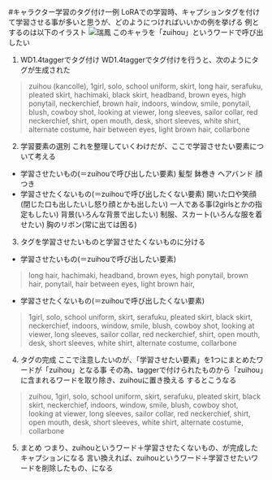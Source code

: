 #キャラクター学習のタグ付け一例
LoRAでの学習時、キャプションタグを付けて学習させる事が多いと思うが、どのようにつければいいかの例を挙げる
例とするのは以下のイラスト
![瑞鳳](https://imgur.com/OYZKWmn.png)
このキャラを「zuihou」というワードで呼び出したい
1. WD1.4taggerでタグ付け
WD1.4taggerでタグ付けを行うと、次のようにタグが生成された
>zuihou (kancolle), 1girl, solo, school uniform, skirt, long hair, serafuku, pleated skirt, hachimaki, black skirt, headband, brown eyes, high ponytail, neckerchief, brown hair, indoors, window, smile, ponytail, blush, cowboy shot, looking at viewer, long sleeves, sailor collar, red neckerchief, shirt, open mouth, desk, short sleeves, white shirt, alternate costume, hair between eyes, light brown hair, collarbone
2. 学習要素の選別
これを整理していくわけだが、ここで学習させたい要素について考える
- 学習させたいもの(＝zuihouで呼び出したい要素)
髪型
鉢巻き
ヘアバンド
顔つき
- 学習させたくないもの(＝zuihouで呼び出したくない要素)
開いた口や笑顔(閉じた口も出したいし怒り顔とかも出したい)
一人である事(2girlsとかの指定もしたい)
背景(いろんな背景で出したい)
制服、スカート(いろんな服を着せたい)
胸のリボン(常に出ては困る)
3. タグを学習させたいものと学習させたくないものに分ける
- 学習させたいもの(＝zuihouで呼び出したい要素)
>long hair, hachimaki, headband, brown eyes, high ponytail, brown hair, ponytail, hair between eyes, light brown hair,
- 学習させたくないもの(＝zuihouで呼び出したくない要素)
>1girl, solo, school uniform, skirt,  serafuku, pleated skirt,  black skirt,  neckerchief, indoors, window, smile, blush, cowboy shot, looking at viewer, long sleeves, sailor collar, red neckerchief, shirt, open mouth, desk, short sleeves, white shirt, alternate costume,  collarbone
4. タグの完成
ここで注意したいのが、「学習させたい要素」を1つにまとめたワードが「zuihou」となる事
その為、taggerで付けられたものから「zuihou」に含まれるワードを取り除き、zuihouに置き換える
するとこうなる
>zuihou, 1girl, solo, school uniform, skirt,  serafuku, pleated skirt,  black skirt,  neckerchief, indoors, window, smile, blush, cowboy shot, looking at viewer, long sleeves, sailor collar, red neckerchief, shirt, open mouth, desk, short sleeves, white shirt, alternate costume,  collarbone
5. まとめ
つまり、zuihouというワード＋学習させたくないもの、が完成したキャプションになる
言い換えれば、zuihouというワード＋学習させたいワードを削除したもの、になる